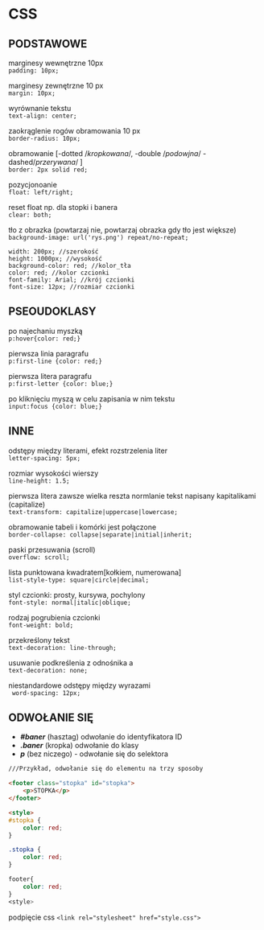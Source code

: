 # CSS

## PODSTAWOWE

marginesy wewnętrzne 10px\
```padding: 10px;```

marginesy zewnętrzne 10 px\
```margin: 10px;```

wyrównanie tekstu\
```text-align: center;```

zaokrąglenie rogów obramowania 10 px\
```border-radius: 10px;```

obramowanie [-dotted /*kropkowana*/, -double /*podowjna*/ -dashed/*przerywana*/ ]\
```border: 2px solid red;```

pozycjonoanie\
```float: left/right;```

reset float np. dla stopki i banera\
```clear: both;```

tło z obrazka (powtarzaj nie, powtarzaj obrazka gdy tło jest większe)\
```background-image: url('rys.png') repeat/no-repeat;```

```
width: 200px; //szerokość
height: 1000px; //wysokość
background-color: red; //kolor_tła
color: red; //kolor czcionki
font-family: Arial; //krój czcionki
font-size: 12px; //rozmiar czcionki
```
## PSEOUDOKLASY

po najechaniu myszką\
```p:hover{color: red;}```

pierwsza linia paragrafu\
```p:first-line {color: red;}```

pierwsza litera paragrafu\
```p:first-letter {color: blue;}```

po kliknięciu myszą w celu zapisania w nim tekstu\
```input:focus {color: blue;}```

## INNE
odstępy między literami,  efekt rozstrzelenia liter\
``` letter-spacing: 5px; ```

rozmiar wysokości wierszy\
``` line-height: 1.5; ```

pierwsza litera zawsze wielka reszta normlanie
tekst napisany kapitalikami (capitalize)\
``` text-transform: capitalize|uppercase|lowercase; ```

obramowanie tabeli i komórki jest połączone\
``` border-collapse: collapse|separate|initial|inherit; ```

paski przesuwania (scroll)\
``` overflow: scroll; ```

lista punktowana kwadratem[kołkiem, numerowana]\
``` list-style-type: square|circle|decimal; ```

styl czcionki: prosty, kursywa, pochylony\
``` font-style: normal|italic|oblique; ```

rodzaj pogrubienia czcionki\
``` font-weight: bold; ```

przekreślony tekst \
```text-decoration: line-through;```

usuwanie podkreślenia z odnośnika a\
```text-decoration: none;```

niestandardowe odstępy między wyrazami\
```  word-spacing: 12px; ```

## ODWOŁANIE SIĘ

- ***#baner*** (hasztag) odwołanie do identyfikatora ID
- ***.baner*** (kropka) odwołanie do klasy
- ***p*** (bez niczego) - odwołanie się do selektora



```html
///Przykład, odwołanie się do elementu na trzy sposoby

<footer class="stopka" id="stopka">
    <p>STOPKA</p>
</footer>

<style>
#stopka {
    color: red;
}

.stopka {
    color: red;
}

footer{
    color: red;
}
<style>

```

podpięcie css
```<link rel="stylesheet" href="style.css">```